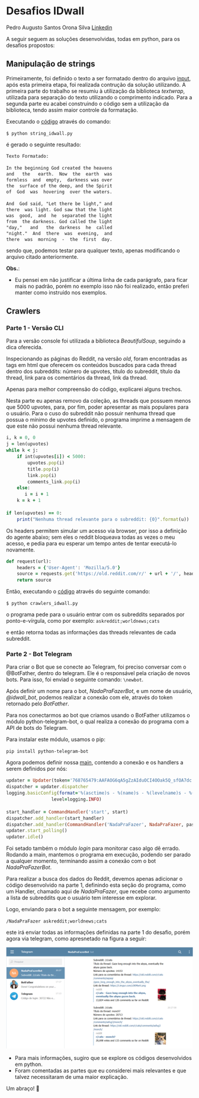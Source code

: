# Desafios IDwall

Pedro Augusto Santos Orona Silva [Linkedin](https://www.linkedin.com/in/pedro-augusto-santos-orona-silva-476950122/)

A seguir seguem as soluções desenvolvidas, todas em python, para os desafios propostos:

## Manipulação de strings
Primeiramente, foi definido o texto a ser formatado dentro do arquivo [input](https://github.com/PedroOrona/desafios/blob/master/strings/input.txt), após esta primeira etapa, foi realizada contrução da solução utilizando. A primeira parte do trabalho se resumiu à utilização da biblioteca *textwrap*, utilizada para separação do texto utilizando o comprimento indicado. Para a segunda parte eu acabei construindo o código sem a utilização da biblioteca, tendo assim maior controle da formatação. 

Executando o [código](https://github.com/PedroOrona/desafios/blob/master/strings/string_idwall.py) através do comando:

`$ python string_idwall.py`

é gerado o seguinte resultado:
```
Texto Formatado:

In the beginning God created the heavens
and   the   earth.  Now  the  earth  was
formless  and  empty,  darkness was over
the  surface of the deep, and the Spirit
of  God  was  hovering  over the waters.

And  God said, "Let there be light," and
there  was light. God saw that the light
was  good,  and  he  separated the light
from  the darkness. God called the light
"day,"   and   the  darkness  he  called
"night."  And  there  was  evening,  and
there  was  morning  -  the  first  day.
```

sendo que, podemos testar para qualquer texto, apenas modificando o arquivo citado anteriormente.

**Obs.**:
- Eu pensei em não justificar a última linha de cada parágrafo, para ficar mais no padrão, porém no exemplo isso não foi realizado, então preferi manter como instruído nos exemplos.

## Crawlers

### Parte 1 - Versão CLI

Para a versão console foi utilizada a biblioteca *BeautifulSoup*, seguindo a dica oferecida.

Inspecionando as páginas do Reddit, na versão *old*, foram encontradas as tags em html que oferecem os conteúdos buscados para cada thread dentro dos subreddits: número de upvotes, título do subreddit, título da thread, link para os comentários da thread, link da thread.

Apenas para melhor compreensão do código, explicarei alguns trechos.

Nesta parte eu apenas removo da coleção, as threads que possuem menos que 5000 upvotes, para, por fim, poder apresentar as mais populares para o usuário. Para o cuso do subreddit não possuir nenhuma thread que possua o mínimo de upvotes definido, o programa imprime a mensagem de que este não possui nenhuma thread relevante.

```ruby
i, k = 0, 0
j = len(upvotes)        
while k < j:
    if int(upvotes[i]) < 5000:
        upvotes.pop(i)
        title.pop(i)
        link.pop(i)
        comments_link.pop(i)
    else:
       i = i + 1 
    k = k + 1    

if len(upvotes) == 0:
    print("Nenhuma thread relevante para o subreddit: {0}".format(u))
```

Os headers permitem simular um acesso via browser, por isso a definição do agente abaixo; sem eles o reddit bloqueava todas as vezes o meu acesso, e pedia para eu esperar um tempo antes de tentar executá-lo novamente.

```ruby
def request(url):
    headers = {'User-Agent': 'Mozilla/5.0'}
    source = requests.get('https://old.reddit.com/r/' + url + '/', headers=headers)
    return source
```

Então, executando o [código](https://github.com/PedroOrona/desafios/blob/master/crawlers/crawlers_idwall.py) através do seguinte comando:

`$ python crawlers_idwall.py`

o programa pede para o usuário entrar com os subreddits separados por ponto-e-vírgula, como por exemplo:
`askreddit;worldnews;cats`

e então retorna todas as informações das threads relevantes de cada subreddit.

### Parte 2 - Bot Telegram

Para criar o Bot que se conecte ao Telegram, foi preciso conversar com o @BotFather, dentro do telegram. Ele é o responsável pela criação de novos bots. Para isso, foi enviad o seguinte comando: `\newbot`.

Após definir um nome para o bot, *NadaPraFazerBot*, e um nome de usuário, *@idwall_bot*, podemos realizar a conexão com ele, através do token retornado pelo *BotFather*.

Para nos conectarmos ao bot que criamos usando o BotFather utilizamos o módulo python-telegram-bot, o qual realiza a conexão do programa com a API de bots do Telegram.

Para instalar este módulo, usamos o pip:

`pip install python-telegram-bot`

Agora podemos definir nossa [main](https://github.com/PedroOrona/desafios/blob/master/crawlers/crawlers_idwall_bot.py), contendo a conexão e os handlers a serem definidos por nós:

```ruby
updater = Updater(token='768765479:AAFAOG6qA5gZzAIduOCI4OOak5Q_sfOA7dc')
dispatcher = updater.dispatcher
logging.basicConfig(format='%(asctime)s - %(name)s - %(levelname)s - %(message)s',
                 level=logging.INFO)

start_handler = CommandHandler('start', start)
dispatcher.add_handler(start_handler)
dispatcher.add_handler(CommandHandler('NadaPraFazer', NadaPraFazer, pass_args=True))
updater.start_polling()
updater.idle()
```

Foi setado também o módulo *login* para monitorar caso algo dê errado. Rodando a main, mantemos o programa em execução, podendo ser parado a qualquer momento, terminando assim a conexão com o bot *NadaPraFazerBot*.

Para realizar a busca dos dados do Reddit, devemos apenas adicionar o código desenvolvido na parte 1, definindo esta seção do programa, como um Handler, chamado aqui de *NadaPraFazer*, que recebe como argumento a lista de subreddits que o usuário tem interesse em explorar.

Logo, enviando para o bot a seguinte mensagem, por exemplo:

`/NadaPraFazer askreddit;worldnews;cats`

este irá enviar todas as informações definidas na parte 1 do desafio, porém agora via telegram, como apresnetado na figura a seguir:

![alt text](https://github.com/PedroOrona/desafios/blob/master/crawlers/telegram_bot.png)

- Para mais informações, sugiro que se explore os códigos desenvolvidos em python. 
- Foram comentadas as partes que eu considerei mais relevantes e que talvez necessitaram de uma maior explicação.  

Um abraço! :space_invader:
